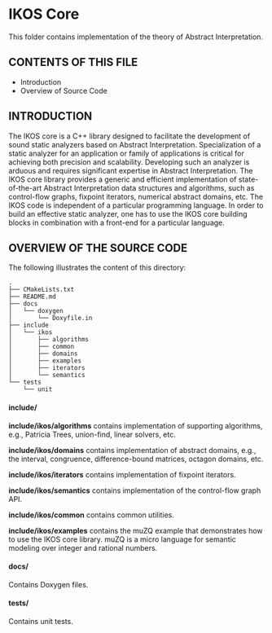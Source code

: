IKOS Core
=========

This folder contains implementation of the theory of Abstract Interpretation.

CONTENTS OF THIS FILE
---------------------

* Introduction
* Overview of Source Code

INTRODUCTION
------------

The IKOS core is a C++ library designed to facilitate the development of sound static analyzers based on Abstract Interpretation. Specialization of a static analyzer for an application or family of applications is critical for achieving both precision and scalability. Developing such an analyzer is arduous and requires significant expertise in Abstract Interpretation. The IKOS core library provides a generic and efficient implementation of state-of-the-art Abstract Interpretation data structures and algorithms, such as control-flow graphs, fixpoint iterators, numerical abstract domains, etc. The IKOS code is independent of a particular programming language. In order to build an effective static analyzer, one has to use the IKOS core building blocks in combination with a front-end for a particular language.

OVERVIEW OF THE SOURCE CODE
---------------------------

The following illustrates the content of this directory:

```
.
├── CMakeLists.txt
├── README.md
├── docs
│   └── doxygen
│       └── Doxyfile.in
├── include
│   └── ikos
│       ├── algorithms
│       ├── common
│       ├── domains
│       ├── examples
│       ├── iterators
│       └── semantics
└── tests
    └── unit
```

#### include/

**include/ikos/algorithms** contains implementation of supporting algorithms, e.g., Patricia Trees, union-find, linear solvers, etc.

**include/ikos/domains** contains implementation of abstract domains, e.g., the interval, congruence, difference-bound matrices, octagon domains, etc.

**include/ikos/iterators** contains implementation of fixpoint iterators.

**include/ikos/semantics** contains implementation of the control-flow graph API.

**include/ikos/common** contains common utilities.

**include/ikos/examples** contains the muZQ example that demonstrates how to use the IKOS core library. muZQ is a micro language for semantic modeling over integer and rational numbers.

#### docs/

Contains Doxygen files.

#### tests/

Contains unit tests.
